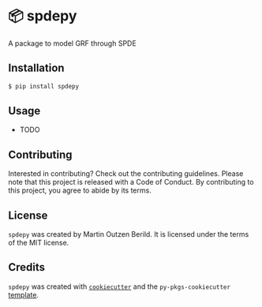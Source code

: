 # 📦 spdepy

A package to model GRF through SPDE

## Installation

```bash
$ pip install spdepy
```

## Usage

- TODO

## Contributing

Interested in contributing? Check out the contributing guidelines. Please note that this project is released with a Code of Conduct. By contributing to this project, you agree to abide by its terms.

## License

`spdepy` was created by Martin Outzen Berild. It is licensed under the terms of the MIT license.

## Credits

`spdepy` was created with [`cookiecutter`](https://cookiecutter.readthedocs.io/en/latest/) and the `py-pkgs-cookiecutter` [template](https://github.com/py-pkgs/py-pkgs-cookiecutter).
